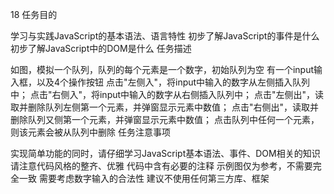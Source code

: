 18 任务目的

学习与实践JavaScript的基本语法、语言特性
初步了解JavaScript的事件是什么
初步了解JavaScript中的DOM是什么
任务描述

如图，模拟一个队列，队列的每个元素是一个数字，初始队列为空
有一个input输入框，以及4个操作按钮
点击"左侧入"，将input中输入的数字从左侧插入队列中；
点击"右侧入"，将input中输入的数字从右侧插入队列中；
点击"左侧出"，读取并删除队列左侧第一个元素，并弹窗显示元素中数值；
点击"右侧出"，读取并删除队列又侧第一个元素，并弹窗显示元素中数值；
点击队列中任何一个元素，则该元素会被从队列中删除
任务注意事项

实现简单功能的同时，请仔细学习JavaScript基本语法、事件、DOM相关的知识
请注意代码风格的整齐、优雅
代码中含有必要的注释
示例图仅为参考，不需要完全一致
需要考虑数字输入的合法性
建议不使用任何第三方库、框架